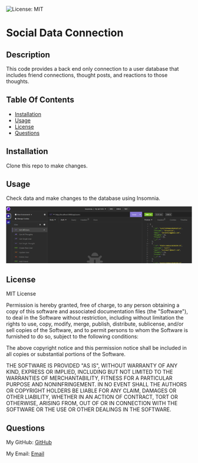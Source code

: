 ![License: MIT](https://img.shields.io/badge/License-MIT-yellow.svg)

# Social Data Connection 

 ## Description

 This code provides a back end only connection to a user database that includes friend connections, thought posts, and reactions to those thoughts.

 ## Table Of Contents

 - [Installation](#installation)
 - [Usage](#usage)
 - [License](#license)
 - [Questions](#questions)

 ## Installation

 Clone this repo to make changes.

  ## Usage 

  Check data and make changes to the database using Insomnia.

  ![Screenshot](./Assets/Screenshot%202023-11-07%20202836.png)

  ## License

  MIT License

  Permission is hereby granted, free of charge, to any person obtaining a 
  copy of this software and associated documentation files (the "Software"), to 
  deal in the Software without restriction, including without limitation the 
  rights to use, copy, modify, merge, publish, distribute, sublicense, and/or 
  sell copies of the Software, and to permit persons to whom the Software is
  furnished to do so, subject to the following conditions:

  The above copyright notice and this permission notice shall be included in all
  copies or substantial portions of the Software.

  THE SOFTWARE IS PROVIDED "AS IS", WITHOUT WARRANTY OF ANY KIND, EXPRESS OR
  IMPLIED, INCLUDING BUT NOT LIMITED TO THE WARRANTIES OF MERCHANTABILITY,
  FITNESS FOR A PARTICULAR PURPOSE AND NONINFRINGEMENT. IN NO EVENT SHALL THE
  AUTHORS OR COPYRIGHT HOLDERS BE LIABLE FOR ANY CLAIM, DAMAGES OR OTHER
  LIABILITY, WHETHER IN AN ACTION OF CONTRACT, TORT OR OTHERWISE, ARISING FROM,
  OUT OF OR IN CONNECTION WITH THE SOFTWARE OR THE USE OR OTHER DEALINGS IN THE
  SOFTWARE.

 ## Questions

 My GitHub: [GitHub](https://github.com/samanthagard13)
 
 My Email: [Email](samantha.gard13@gmail.com)